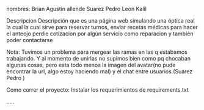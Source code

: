 nombres:
    Brian Agustín allende
    Suarez Pedro Leon Kalil

Descripcion
Descripción que es una página web simulando una óptica real la cual la cual sirve para reservar turnos, enviar recetas médicas para hacer el anteojo perdie cotizacion por algún servicio como reparacion y también poder contactarse

Nota: 
Tuvimos un problema para mergear las ramas en las q estabamos trabajando.
Y al momento de unirlas no supimos bien como pq chocaban algunas cosas, pero esta todo menos la imagen del avatar(no pude encontrar la url, algo estoy haciendo mal) y el chat entre usuarios.(Suarez Pedro )

Como correr el proyecto:
Instalar los requerimientos  de requirements.txt

.....
